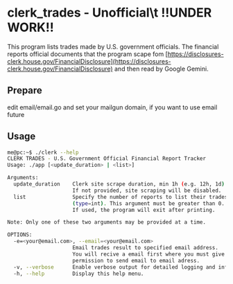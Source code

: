 # clerk_trades - Unofficial\t !!UNDER WORK!!
This program lists trades made by U.S. government officials.
The financial reports official documents that the program scape fom [https://disclosures-clerk.house.gov/FinancialDisclosure](https://disclosures-clerk.house.gov/FinancialDisclosure) and then read by Google Gemini.

## Prepare
edit email/email.go and set your mailgun domain, if you want to use email future
<br>
## Usage
```bash
me@pc:~$ ./clerk --help
CLERK TRADES - U.S. Government Official Financial Report Tracker
Usage: ./app [<update_duration> | <list>]

Arguments:
  update_duration    Clerk site scrape duration, min 1h (e.g. 12h, 1d).
                     If not provided, site scraping will be disabled.
  list               Specify the number of reports to list their trades.
                     (type=int). This argument must be greater than 0.
                     If used, the program will exit after printing.

Note: Only one of these two arguments may be provided at a time.

OPTIONS:
  -e=<your@email.com>, --email=<your@email.com>
                     Email trades result to specified email address.
                     You will recive a email first where you must give mailgun
                     permission to send email to email adress.
  -v, --verbose      Enable verbose output for detailed logging and information.
  -h, --help         Display this help menu.
```

